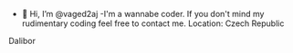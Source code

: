 - 👋 Hi, I’m @vaged2aj
-I'm a wannabe coder. If you don't mind my rudimentary coding feel free to contact me. Location: Czech Republic

Dalibor 
